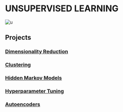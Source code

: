# UNSUPERVISED LEARNING

![u](https://lh3.googleusercontent.com/DS4BHTkXT_9FzxuOd67PNjJT-o87kdtvP42wq_JUzQz8oWhzOOxWKu0CAkTSzBzyLKrYNWAF8dAY6FUSgjLJFBBrMjHz_cdk9-i0QhAOnIdo8Nq3192BdGxlEUwRRpCzkp_iBiIK)

## Projects

### [Dimensionality Reduction](./0x00-dimensionality_reduction)

### [Clustering](./0x01-clustering)

### [Hidden Markov Models](./0x02-hmm)

### [Hyperparameter Tuning](./0x03-hyperparameter_tuning)

### [Autoencoders](./0x04-autoencoders)
